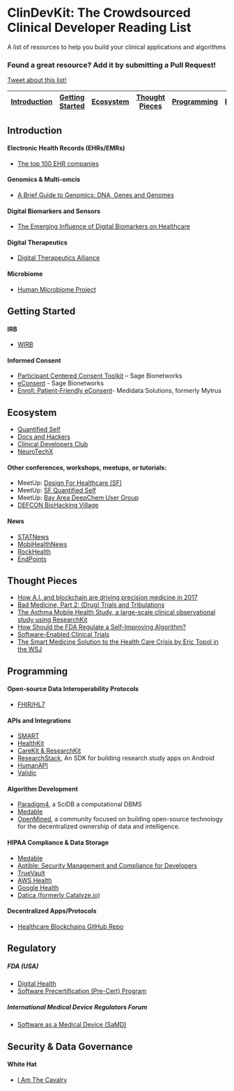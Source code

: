 # ClinDevKit: The Crowdsourced Clinical Developer Reading List
A list of resources to help you build your clinical applications and algorithms

### Found a great resource? Add it by submitting a Pull Request!

<a href="http://twitter.com/home?status=Check%20out%20this%20sweet%20Clinical%20Developer%20Kit:%20https://github.com/ElektraLabs/clinical-developer-kit">Tweet about this list!</a>

| [Introduction](#introduction) | [Getting Started](#getting-started) | [Ecosystem](#ecosystem) | [Thought Pieces](#thought-pieces) | [Programming](#programming)| [Regulatory](#regulatory) | [Security](#security) 
| ------------- | ------------- | ------------- | ------------- | ------------- | ------------- | ------------- |

## Introduction

#### Electronic Health Records (EHRs/EMRs)
- [The top 100 EHR companies](http://medicaleconomics.modernmedicine.com/medical-economics/content/tags/top100ehrs/top-100-ehr-companies-part-1-4)

#### Genomics & Multi-omcis
- [A Brief Guide to Genomics: DNA, Genes and Genomes](https://www.genome.gov/18016863/a-brief-guide-to-genomics/)

#### Digital Biomarkers and Sensors
- [The Emerging Influence of Digital Biomarkers on Healthcare](https://rockhealth.com/reports/the-emerging-influence-of-digital-biomarkers-on-healthcare/)

#### Digital Therapeutics
- [Digital Therapeutics Alliance](https://www.dtxalliance.org/)

#### Microbiome
- [Human Microbiome Project](https://commonfund.nih.gov/hmp)

## Getting Started

#### IRB
- [WIRB](https://www.wirb.com/Pages/default.aspx)

#### Informed Consent
- [Participant Centered Consent Toolkit](sagebase.org/governance/participant-centered-consent-toolkit/) – Sage Bionetworks
- [eConsent](sagebase.org/governance/econsent/) - Sage Bionetworks
- [Enroll: Patient-Friendly eConsent](https://www.mdsol.com/en/products/medidata-enroll)- Medidata Solutions, formerly Mytrus

## Ecosystem
- [Quantified Self](http://quantifiedself.com/)
- [Docs and Hackers](https://www.facebook.com/groups/1905224313135407/)
- [Clinical Developers Club](https://www.facebook.com/groups/257859457974818/)
- [NeuroTechX](neurotechx.org)

#### Other conferences, workshops, meetups, or tutorials:
- MeetUp: [Design For Healthcare (SF)](https://www.meetup.com/design-for-healthcare-sf/)
- MeetUp: [SF Quantified Self](https://www.meetup.com/San-Francisco-Quantified-Self/)
- MeetUp: [Bay Area DeepChem User Group](https://www.meetup.com/Bay-Area-DeepChem-User-Group/)
- [DEFCON BioHacking Village](defconbiohackingvillage.org)


#### News
- [STATNews](https://www.statnews.com/)
- [MobiHealthNews](http://www.mobihealthnews.com/)
- [RockHealth](https://rockhealth.com/reports/the-emerging-influence-of-digital-biomarkers-on-healthcare/)
- [EndPoints](https://endpts.com/)

## Thought Pieces
- [How A.I. and blockchain are driving precision medicine in 2017](http://www.cio.com/article/3157477/healthcare/how-ai-and-blockchain-are-driving-precision-medicine-in-2017.html)
- [Bad Medicine, Part 2: (Drug) Trials and Tribulations](http://freakonomics.com/podcast/bad-medicine-part-2-drug-trials-and-tribulations/)
- [The Asthma Mobile Health Study, a large-scale clinical observational study using ResearchKit](http://www.nature.com/nbt/journal/vaop/ncurrent/full/nbt.3826.html)
- [How Should the FDA Regulate a Self-Improving Algorithm?](https://www.theatlantic.com/technology/archive/2017/10/algorithms-future-of-health-care/543825/)
- [Software-Enabled Clinical Trials](https://blog.andreacoravos.com/software-enabled-clinical-trials-8da53f4cd271)
- [The Smart Medicine Solution to the Health Care Crisis by Eric Topol in the WSJ](https://www.wsj.com/articles/the-smart-medicine-solution-to-the-health-care-crisis-1499443449)

## Programming

#### Open-source Data Interoperability Protocols
- [FHIR/HL7](https://www.hl7.org/fhir/)

#### APIs and Integrations
- [SMART](https://smarthealthit.org/)
- [HealthKit](https://developer.apple.com/healthkit/)
- [CareKit & ResearchKit](https://www.apple.com/researchkit/)
- [ResearchStack](http://researchstack.org/), An SDK for building research study apps on Android
- [HumanAPI](https://www.humanapi.co/)
- [Validic](http://validic.com/)

#### Algorithm Development
- [Paradigm4](http://www.paradigm4.com/), a SciDB a computational DBMS
- [Medable](https://www.medable.com/)
- [OpenMined](https://openmined.org/), a community focused on building open-source technology for the decentralized ownership of data and intelligence.

#### HIPAA Compliance & Data Storage
- [Medable](https://www.medable.com/)
- [Aptible: Security Management and Compliance for Developers](https://www.aptible.com/)
- [TrueVault](https://www.truevault.com/)
- [AWS Health](https://aws.amazon.com/health/)
- [Google Health](https://www.google.com/intl/en_us/health/about/)
- [Datica (formerly Catalyze.io)](https://datica.com/)

#### Decentralized Apps/Protocols
- [Healthcare Blockchains GitHub Repo](https://github.com/acoravos/healthcare-blockchains)

## Regulatory

##### FDA (USA)
- [Digital Health](https://www.fda.gov/medicaldevices/digitalhealth/)
- [Software Precertification (Pre-Cert) Program](https://www.fda.gov/MedicalDevices/DigitalHealth/DigitalHealthPreCertProgram/Default.htm)

##### International Medical Device Regulators Forum
- [Software as a Medical Device (SaMD)](http://www.imdrf.org/docs/imdrf/final/technical/imdrf-tech-170921-samd-n41-clinical-evaluation_1.pdf)

## Security & Data Governance

#### White Hat
- [I Am The Cavalry](https://www.iamthecavalry.org/)

